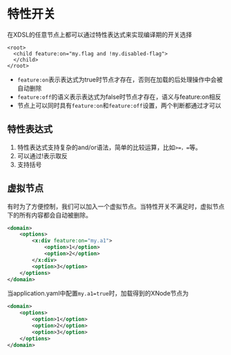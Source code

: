 # 特性开关

在XDSL的任意节点上都可以通过特性表达式来实现编译期的开关选择

```
<root>
  <child feature:on="my.flag and !my.disabled-flag">
  </child>
</root>
```

* `feature:on`表示表达式为true时节点才存在，否则在加载的后处理操作中会被自动删除
* `feature:off`的语义表示表达式为false时节点才存在，语义与feature:on相反
* 节点上可以同时具有`feature:on`和`feature:off`设置，两个判断都通过才可以

## 特性表达式

1. 特性表达式支持复杂的and/or语法，简单的比较运算，比如`>=，=`等。
2. 可以通过!表示取反
3. 支持括号

## 虚拟节点

有时为了方便控制，我们可以加入一个虚拟节点。当特性开关不满足时，虚拟节点下的所有内容都会自动被删除。

```xml
<domain>
    <options>
        <x:div feature:on="my.a1">
            <option>1</option>
            <option>2</option>
        </x:div>
        <option>3</option>
    </options>
</domain>
```

当application.yaml中配置`my.a1=true`时，加载得到的XNode节点为

```xml
<domain>
    <options>
        <option>1</option>
        <option>2</option>
        <option>3</option>
    </options>
</domain>
```
